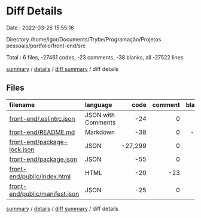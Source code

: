 # Diff Details

Date : 2022-03-26 15:55:16

Directory /home/igor/Documents/Trybe/Programação/Projetos pessoais/portfolio/front-end/src

Total : 6 files,  -27461 codes, -23 comments, -38 blanks, all -27522 lines

[summary](results.md) / [details](details.md) / [diff summary](diff.md) / diff details

## Files
| filename | language | code | comment | blank | total |
| :--- | :--- | ---: | ---: | ---: | ---: |
| [front-end/.eslintrc.json](/front-end/.eslintrc.json) | JSON with Comments | -24 | 0 | -1 | -25 |
| [front-end/README.md](/front-end/README.md) | Markdown | -38 | 0 | -33 | -71 |
| [front-end/package-lock.json](/front-end/package-lock.json) | JSON | -27,299 | 0 | -1 | -27,300 |
| [front-end/package.json](/front-end/package.json) | JSON | -55 | 0 | -1 | -56 |
| [front-end/public/index.html](/front-end/public/index.html) | HTML | -20 | -23 | -1 | -44 |
| [front-end/public/manifest.json](/front-end/public/manifest.json) | JSON | -25 | 0 | -1 | -26 |

[summary](results.md) / [details](details.md) / [diff summary](diff.md) / diff details